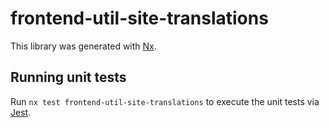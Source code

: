 # frontend-util-site-translations

This library was generated with [Nx](https://nx.dev).

## Running unit tests

Run `nx test frontend-util-site-translations` to execute the unit tests via [Jest](https://jestjs.io).
